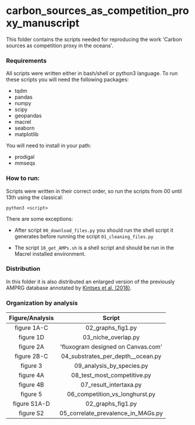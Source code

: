 # carbon_sources_as_competition_proxy_manuscript

This folder contains the scripts needed for reproducing the work 'Carbon sources as competition proxy in the oceans'.

### Requirements

All scripts were written either in bash/shell or python3 language.
To run these scripts you will need the following packages:

- tqdm
- pandas
- numpy
- scipy
- geopandas
- macrel
- seaborn
- matplotlib

You will need to install in your path:

- prodigal
- mmseqs

### How to run:

Scripts were written in their correct order, so run the scripts from 00 until 13th 
using the classical:

```
python3 <script>
```

There are some exceptions:

- After script `00_download_files.py` you should run the shell script it generates 
  before running the script `01_cleaning_files.py`

- The script `10_get_AMPs.sh` is a shell script and should be run in the Macrel
  installed environment.

### Distribution

In this folder it is also distributed an enlarged version of the previously
AMPRG database annotated by [Kintses et al. (2018)](https://pubmed.ncbi.nlm.nih.gov/30559406/).

### Organization by analysis

| **Figure/Analysis** | **Script** |
| :---: | :---: | 
| figure 1A-C | 02_graphs_fig1.py |
| figure 1D | 03_niche_overlap.py |
| figure 2A | 'fluxogram designed on Canvas.com' |
| figure 2B-C | 04_substrates_per_depth__ocean.py |
| figure 3 | 09_analysis_by_species.py |
| figure 4A | 08_test_most_competitive.py |
| figure 4B | 07_result_intertaxa.py |
| figure 5 | 06_competition_vs_longhurst.py |
| figure S1A-D | 02_graphs_fig1.py |
| figure S2 | 05_correlate_prevalence_in_MAGs.py |


